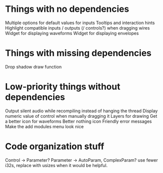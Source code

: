 # Things with no dependencies
Multiple options for default values for inputs
Tooltips and interaction hints
Highlight compatible inputs / outputs (/ controls?) when dragging wires
Widget for displaying waveforms
Widget for displaying envelopes

# Things with missing dependencies
Drop shadow draw function

# Low-priority things without dependencies
Output silent audio while recompiling instead of hanging the thread
Display numeric value of control when manually dragging it
Layers for drawing
Get a better icon for waveforms
Better nothing icon
Friendly error messages
Make the add modules menu look nice

# Code organization stuff
Control -> Parameter?
Parameter -> AutoParam, ComplexParam?
use fewer i32s, replace with usizes when it would be helpful.
